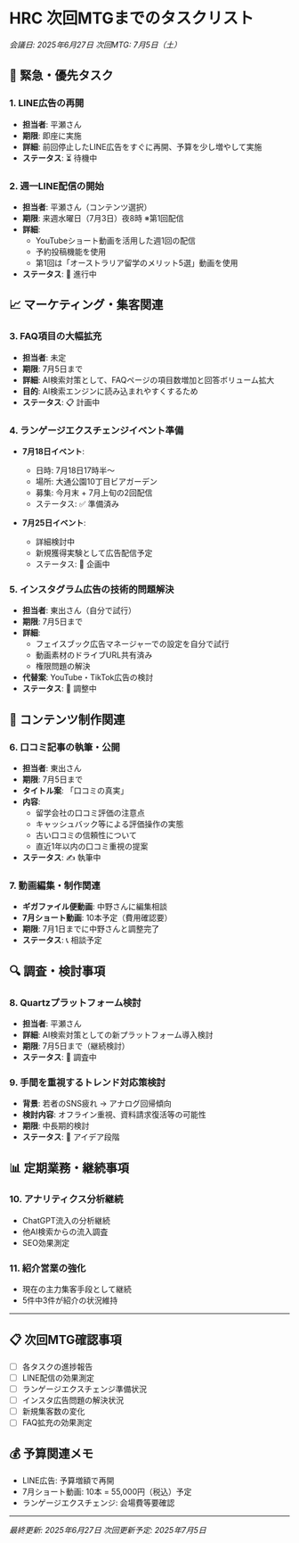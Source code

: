# HRC 次回MTGまでのタスクリスト
*会議日: 2025年6月27日*
*次回MTG: 7月5日（土）*

## 🚨 緊急・優先タスク

### 1. LINE広告の再開
- **担当者**: 平瀬さん
- **期限**: 即座に実施
- **詳細**: 前回停止したLINE広告をすぐに再開、予算を少し増やして実施
- **ステータス**: ⏳ 待機中

### 2. 週一LINE配信の開始
- **担当者**: 平瀬さん（コンテンツ選択）
- **期限**: 来週水曜日（7月3日）夜8時 ※第1回配信
- **詳細**: 
  - YouTubeショート動画を活用した週1回の配信
  - 予約投稿機能を使用
  - 第1回は「オーストラリア留学のメリット5選」動画を使用
- **ステータス**: 🔄 進行中

## 📈 マーケティング・集客関連

### 3. FAQ項目の大幅拡充
- **担当者**: 未定
- **期限**: 7月5日まで
- **詳細**: AI検索対策として、FAQページの項目数増加と回答ボリューム拡大
- **目的**: AI検索エンジンに読み込まれやすくするため
- **ステータス**: 📋 計画中

### 4. ランゲージエクスチェンジイベント準備
- **7月18日イベント**:
  - 日時: 7月18日17時半〜
  - 場所: 大通公園10丁目ビアガーデン
  - 募集: 今月末 + 7月上旬の2回配信
  - ステータス: ✅ 準備済み

- **7月25日イベント**:
  - 詳細検討中
  - 新規獲得実験として広告配信予定
  - ステータス: 🤔 企画中

### 5. インスタグラム広告の技術的問題解決
- **担当者**: 東出さん（自分で試行）
- **期限**: 7月5日まで
- **詳細**: 
  - フェイスブック広告マネージャーでの設定を自分で試行
  - 動画素材のドライブURL共有済み
  - 権限問題の解決
- **代替案**: YouTube・TikTok広告の検討
- **ステータス**: 🔧 調整中

## 📝 コンテンツ制作関連

### 6. 口コミ記事の執筆・公開
- **担当者**: 東出さん
- **期限**: 7月5日まで
- **タイトル案**: 「口コミの真実」
- **内容**: 
  - 留学会社の口コミ評価の注意点
  - キャッシュバック等による評価操作の実態
  - 古い口コミの信頼性について
  - 直近1年以内の口コミ重視の提案
- **ステータス**: ✍️ 執筆中

### 7. 動画編集・制作関連
- **ギガファイル便動画**: 中野さんに編集相談
- **7月ショート動画**: 10本予定（費用確認要）
- **期限**: 7月1日までに中野さんと調整完了
- **ステータス**: 📞 相談予定

## 🔍 調査・検討事項

### 8. Quartzプラットフォーム検討
- **担当者**: 平瀬さん
- **詳細**: AI検索対策としての新プラットフォーム導入検討
- **期限**: 7月5日まで（継続検討）
- **ステータス**: 🧐 調査中

### 9. 手間を重視するトレンド対応策検討
- **背景**: 若者のSNS疲れ → アナログ回帰傾向
- **検討内容**: オフライン重視、資料請求復活等の可能性
- **期限**: 中長期的検討
- **ステータス**: 💭 アイデア段階

## 📊 定期業務・継続事項

### 10. アナリティクス分析継続
- ChatGPT流入の分析継続
- 他AI検索からの流入調査
- SEO効果測定

### 11. 紹介営業の強化
- 現在の主力集客手段として継続
- 5件中3件が紹介の状況維持

---

## 📋 次回MTG確認事項
- [ ] 各タスクの進捗報告
- [ ] LINE配信の効果測定
- [ ] ランゲージエクスチェンジ準備状況
- [ ] インスタ広告問題の解決状況
- [ ] 新規集客数の変化
- [ ] FAQ拡充の効果測定

## 💰 予算関連メモ
- LINE広告: 予算増額で再開
- 7月ショート動画: 10本 = 55,000円（税込）予定
- ランゲージエクスチェンジ: 会場費等要確認

---
*最終更新: 2025年6月27日*
*次回更新予定: 2025年7月5日* 